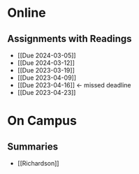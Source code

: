 # Online
## Assignments with Readings
- [[Due 2024-03-05]]
- [[Due 2024-03-12]]
- [[Due 2023-03-19]]
- [[Due 2023-04-09]]
- [[Due 2023-04-16]] <- missed deadline
- [[Due 2023-04-23]]
# On Campus
## Summaries
- [[Richardson]]